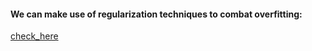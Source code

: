 #### We can make use of regularization techniques to combat overfitting: 

[check_here](https://github.com/Divyansh-ag14/Deep_Learning/tree/main/keras/regularization)
